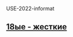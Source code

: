 USE-2022-informat   
## [18ые - жесткие](https://docs.google.com/spreadsheets/d/1F1Ox5DxLtJX2H8tjKn1Y6sysOYEvABZZBiygVfLnucY/edit?usp=sharing)  
